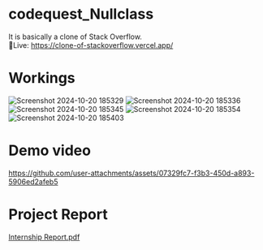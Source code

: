 # codequest_Nullclass
It is basically a clone of Stack Overflow.<br>
🔴Live: https://clone-of-stackoverflow.vercel.app/

# Workings
![Screenshot 2024-10-20 185329](https://github.com/user-attachments/assets/6de73471-6d1f-4c05-9ece-c380d97eefda)
![Screenshot 2024-10-20 185336](https://github.com/user-attachments/assets/99f7d1e4-9930-4f97-ad5b-5a86a9c98fa5)
![Screenshot 2024-10-20 185345](https://github.com/user-attachments/assets/1882941b-e46b-4223-82e8-528194b5ba53)
![Screenshot 2024-10-20 185354](https://github.com/user-attachments/assets/30d50c85-e8ae-4ffe-8cc6-be339f0596b7)
![Screenshot 2024-10-20 185403](https://github.com/user-attachments/assets/8c2d75bf-b697-4ce7-97d3-261647e607f6)

# Demo video
https://github.com/user-attachments/assets/07329fc7-f3b3-450d-a893-5906ed2afeb5


# Project Report 
[Internship Report.pdf](https://github.com/user-attachments/files/17450699/Internship.Report.pdf)
